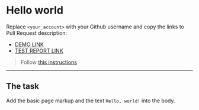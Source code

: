 # Hello world
Replace `<your_account>` with your Github username and copy the links to Pull Request description:
- [DEMO LINK](https://Glebatikot.github.io/layout_hello-world/)
- [TEST REPORT LINK](https://Glebatikot.github.io/layout_hello-world/report/html_report/)

> Follow [this instructions](https://mate-academy.github.io/layout_task-guideline/#how-to-solve-the-layout-tasks-on-github)
___

## The task
Add the basic page markup and the text `Hello, world!` into the body.
